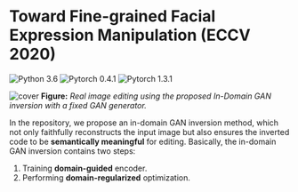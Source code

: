 # Toward Fine-grained Facial Expression Manipulation (ECCV 2020)

![Python 3.6](https://img.shields.io/badge/python-3.5-green.svg?style=plastic)
![Pytorch 0.4.1](https://img.shields.io/badge/pytorch-0.4.1-green.svg?style=plastic)
![Pytorch 1.3.1](https://img.shields.io/badge/pytorch-1.3.1-green.svg?style=plastic)

![cover](.docs/cover.png)
**Figure:** *Real image editing using the proposed In-Domain GAN inversion with a fixed GAN generator.*

In the repository, we propose an in-domain GAN inversion method, which not only faithfully reconstructs the input image but also ensures the inverted code to be **semantically meaningful** for editing. Basically, the in-domain GAN inversion contains two steps:

1. Training **domain-guided** encoder.
2. Performing **domain-regularized** optimization.
